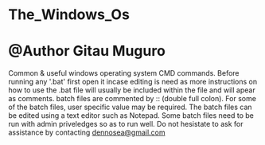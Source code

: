 # The_Windows_Os
# @Author Gitau Muguro
Common & useful windows operating system CMD commands.
Before running any '.bat' first open it incase editing is need as more instructions on how to use the .bat file  will usually be included within 
the file and will apear as comments. batch files are commented by :: (double full colon).
For some of the batch files, user specific value may be required.
The batch files can be edited using a text editor such as Notepad.
Some batch files need to be run with admin priveledges so as to run well.
Do not hesistate to ask for assistance by contacting dennosea@gmail.com
